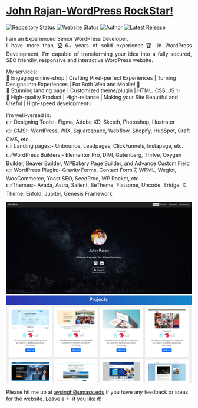 # <a href="https://www.Wordpress-RockStar.com" target="_blank">John Rajan-WordPress RockStar!</a>

[![Repository Status](https://img.shields.io/badge/Repository%20Status-Maintained-dark%20green.svg)](https://github.com/AVS1508/AVS1508.github.io/)
[![Website Status](https://img.shields.io/badge/Website%20Status-Online-green)](https://www.Wordpress-RockStar.com)
[![Author](https://img.shields.io/badge/Author-John%20Rajan%20Singh-blue.svg)](https://www.linkedin.com/in/AVS1508/)
[![Latest Release](https://img.shields.io/badge/Latest%20Release-24%20March%202022-yellow.svg)](https://github.com/AVS1508/AVS1508.github.io/commit/master)

 <p align="justify">
 I am an Experienced Senior WordPress Developer.<br> I have more than 🏆6+ years of solid experience🏆 in WordPress Development, 
I'm capable of transforming your idea into a fully secured, SEO friendly, responsive and interactive WordPress website.

My services:<br>
🚀  Engaging online-shop | Crafting Pixel-perfect Experiences | Turning Designs into Experiences |  For Both Web and Mobile! 🎨<br>
🎉  Stunning landing page | Customized theme/plugin | HTML, CSS, JS ✨<br>
🌟  High-quality Product | High-reliance | Making your Site Beautiful and Useful | High-speed development💡<br>

I'm well-versed in:<br>
👉 Designing Tools:- Figma, Adobe XD, Sketch, Photoshop, Illustrator<br>
👉 CMS:- WordPress, WIX, Squarespace, Webflow, Shopify, HubSpot, Craft CMS, etc.<br>
👉 Landing pages:- Unbounce, Leadpages, ClickFunnels, Instapage, etc.<br>
👉WordPress Builders:- Elementor Pro, DIVI, Gutenberg, Thrive, Oxygen Builder, Beaver Builder, WPBakery Page Builder, and Advance Custom Field<br>
👉 WordPress Plugin:- Gravity Forms, Contact Form 7, WPML, Weglot, WooCommerce, Yoast SEO, SeedProd, WP Rocket, etc.<br>
👉Themes:- Avada, Astra, Salient, BeTheme, Flatsome, Uncode, Bridge, X Theme, Enfold, Jupiter, Genesis Framework
 </p>

<p align="center">
  <img width="" height="" src="./intro (1).jpg">
  <img width="" height="" src="./intro (2).jpg">
</p>
</p>

Please hit me up at avsingh@umass.edu if you have any feedback or ideas for the website. Leave a :star: &nbsp;if you like it!

